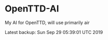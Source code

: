 # OpenTTD-AI
My AI for OpenTTD, will use primarily air

Latest backup: Sun Sep 29 05:39:01 UTC 2019
